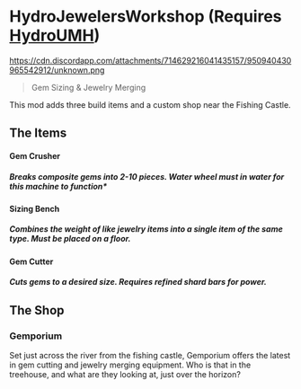 # HydroJewelersWorkshop (Requires [HydroUMH](https://github.com/RHlNO/HydroneerModding/raw/main/Release%20Mods/501-HydroUMH_P.pak))

https://cdn.discordapp.com/attachments/714629216041435157/950940430965542912/unknown.png

 > Gem Sizing & Jewelry Merging

This mod adds three build items and a custom shop near the Fishing Castle.

## The Items

#### Gem Crusher
##### Breaks composite gems into 2-10 pieces. Water wheel must in water for this machine to function*

#### Sizing Bench
##### Combines the weight of like jewelry items into a single item of the same type. Must be placed on a floor.

#### Gem Cutter
##### Cuts gems to a desired size. Requires refined shard bars for power.

## The Shop
### Gemporium
Set just across the river from the fishing castle, Gemporium offers the latest in gem cutting and jewelry merging equipment. Who is that in the treehouse, and what are they looking at, just over the horizon?
